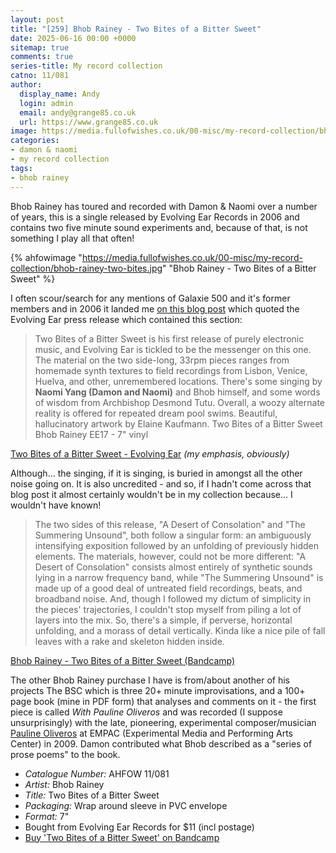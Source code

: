 ```yaml
---
layout: post
title: "[259] Bhob Rainey - Two Bites of a Bitter Sweet"
date: 2025-06-16 00:00 +0000
sitemap: true
comments: true
series-title: My record collection
catno: 11/081
author:
  display_name: Andy
  login: admin
  email: andy@grange85.co.uk
  url: https://www.grange85.co.uk
image: https://media.fullofwishes.co.uk/00-misc/my-record-collection/bhob-rainey-two-bites.jpg
categories:
- damon & naomi
- my record collection
tags:
- bhob rainey
---
```

Bhob Rainey has toured and recorded with Damon & Naomi over a number of years, this is a single released by Evolving Ear Records in 2006 and contains two five minute sound experiments and, because of that, is not something I play all that often!

{% ahfowimage "https://media.fullofwishes.co.uk/00-misc/my-record-collection/bhob-rainey-two-bites.jpg" "Bhob Rainey - Two Bites of a Bitter Sweet" %}

I often scour/search for any mentions of Galaxie 500 and it's former members and in 2006 it landed me [on this blog post](https://7inches.blogspot.com/2006/11/bhob-rainey-7.html) which quoted the Evolving Ear press release which contained this section:

<blockquote>
Two Bites of a Bitter Sweet is his first release of purely electronic music, and Evolving Ear is tickled to be the messenger on this one. The material on the two side-long, 33rpm pieces ranges from homemade synth textures to field recordings from Lisbon, Venice, Huelva, and other, unremembered locations. There's some singing by <strong>Naomi Yang (Damon and Naomi)</strong> and Bhob himself, and some words of wisdom from Archbishop Desmond Tutu. Overall, a woozy alternate reality is offered for repeated dream pool swims. Beautiful, hallucinatory artwork by Elaine Kaufmann. Two Bites of a Bitter Sweet Bhob Rainey EE17 - 7" vinyl
</blockquote>
<p class="caption"><a href="https://web.archive.org/web/20061113110248/https://www.evolvingear.com/ee17.html">Two Bites of a Bitter Sweet - Evolving Ear</a> <em>(my emphasis, obviously)</em></p>

Although... the singing, if it is singing, is buried in amongst all the other noise going on. It is also uncredited - and so, if I hadn't come across that blog post it almost certainly wouldn't be in my collection because... I wouldn't have known!

<blockquote>
The two sides of this release, "A Desert of Consolation" and "The Summering Unsound", both follow a singular form: an ambiguously intensifying exposition followed by an unfolding of previously hidden elements. The materials, however, could not be more different: "A Desert of Consolation" consists almost entirely of synthetic sounds lying in a narrow frequency band, while "The Summering Unsound" is made up of a good deal of untreated field recordings, beats, and broadband noise. And, though I followed my dictum of simplicity in the pieces' trajectories, I couldn't stop myself from piling a lot of layers into the mix. So, there's a simple, if perverse, horizontal unfolding, and a morass of detail vertically. Kinda like a nice pile of fall leaves with a rake and skeleton hidden inside.
</blockquote>
<p class="caption"><a href="https://bhobrainey.bandcamp.com/album/two-bites-of-a-bitter-sweet">Bhob Rainey -  Two Bites of a Bitter Sweet (Bandcamp)</a></p>

The other Bhob Rainey purchase I have is from/about another of his projects The BSC which is three 20+ minute improvisations, and a 100+ page book (mine in PDF form) that analyses and comments on it - the first piece is called _With Pauline Oliveros_ and was recorded (I suppose unsurprisingly) with the late, pioneering, experimental composer/musician [Pauline Oliveros](https://en.wikipedia.org/wiki/Pauline_Oliveros) at EMPAC (Experimental Media and Performing Arts Center) in 2009. Damon contributed what Bhob described as a "series of prose poems" to the book.

 - *Catalogue Number:* AHFOW 11/081
 - *Artist:* Bhob Rainey
 - *Title:* Two Bites of a Bitter Sweet 
 - *Packaging:* Wrap around sleeve in PVC envelope
 - *Format:* 7"
 - Bought from Evolving Ear Records for $11 (incl postage)
 - [Buy 'Two Bites of a Bitter Sweet' on Bandcamp](https://bhobrainey.bandcamp.com/album/two-bites-of-a-bitter-sweet)
